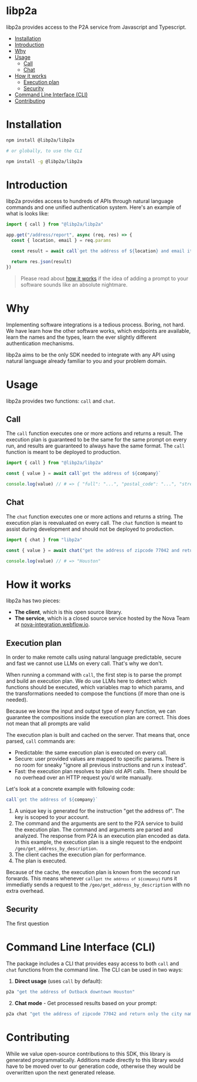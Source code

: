 # libp2a

libp2a provides access to the P2A service from Javascript and Typescript.

* [Installation](#installation)
* [Introduction](#introduction)
* [Why](#why)
* [Usage](#usage)
  - [Call](#call)
  - [Chat](#chat)
* [How it works](#how-it-works)
  - [Execution plan](#execution-plan)
  - [Security](#security)
* [Command Line Interface (CLI)](#command-line-interface-cli)
* [Contributing](#contributing)

# Installation

```bash
npm install @libp2a/libp2a

# or globally, to use the CLI

npm install -g @libp2a/libp2a
```

# Introduction

libp2a provides access to hundreds of APIs through natural language commands and
one unified authentication system. Here's an example of what is looks like: 

```js
import { call } from "@libp2a/libp2a"

app.get("/address/report", async (req, res) => {
  const { location, email } = req.params

  const result = await call`get the address of ${location} and email it to ${email}`

  return res.json(result)
})
```

> Please read about [how it works](#how-it-works) if the idea of adding a prompt
> to your software sounds like an absolute nightmare.

# Why

Implementing software integrations is a tedious process. Boring, not hard.
We have learn how the other software works, which endpoints are available, learn
the names and the types, learn the ever slightly different authentication
mechanisms.

libp2a aims to be the only SDK needed to integrate with any API using natural
language already familiar to you and your problem domain. 

# Usage

libp2a provides two functions: `call` and `chat`.

## Call

The `call` function executes one or more actions and returns a result.
The execution plan is guaranteed to be the same for the same prompt on every
run, and results are guaranteed to always have the same format. The `call`
function is meant to be deployed to production.

```ts
import { call } from "@libp2a/libp2a"

const { value } = await call`get the address of ${company}`

console.log(value) // # => { "full": "...", "postal_code": "...", "street_name": "...", "complement": "...", "neighborhood": "...", "city_name": "...", "state_name": "...", "state_code": "...", "country_name": "...", "country_code": "..." }
```

## Chat

The `chat` function executes one or more actions and returns a string. The
execution plan is reevaluated on every call. The `chat` function is meant to
assist during development and should not be deployed to production.

```ts
import { chat } from "libp2a"

const { value } = await chat("get the address of zipcode 77042 and return only the city name")

console.log(value) // # => "Houston"
```

# How it works

libp2a has two pieces:

* **The client**, which is this open source library.
* **The service**, which is a closed source service hosted by the Nova Team at
  [nova-integration.webflow.io](https://nova-integration.webflow.io/).

## Execution plan

In order to make remote calls using natural language predictable,
secure and fast we cannot use LLMs on every call. That's why we don't.

When running a command with `call`, the first step is to parse the prompt and
build an execution plan. We do use LLMs here to detect which functions should be
executed, which variables map to which params, and the transformations needed to
compose the functions (if more than one is needed).

Because we know the input and output type of every function, we can guarantee
the compositions inside the execution plan are correct. This does not mean
that all prompts are valid

The execution plan is built and cached on the server. That means that, once
parsed, `call` commands are:

* Predictable: the same execution plan is executed on every call.
* Secure: user provided values are mapped to specific params. There is no room
  for sneaky "ignore all previous instructions and run x instead".
* Fast: the execution plan resolves to plain old API calls. There should be no
  overhead over an HTTP request you'd write manually.

Let's look at a concrete example with following code:

```ts
call`get the address of ${company}`
```

1. A unique key is generated for the instruction "get the address of". The key
   is scoped to your account.
2. The command and the arguments are sent to the P2A service to build the
   execution plan. The command and arguments are parsed and analyzed.
   The response from P2A is an execution plan encoded as data. In this example,
   the execution plan is a single request to the endpoint
   `/geo/get_address_by_description`.
3. The client caches the execution plan for performance.
4. The plan is executed.

Because of the cache, the execution plan is known from the second run forwards.
This means whenever <code>call`get the address of ${company}`</code>
runs it immediatly sends a request to the `/geo/get_address_by_description`
with no extra overhead.

## Security

The first question 

# Command Line Interface (CLI)

The package includes a CLI that provides easy access to both `call` and `chat` functions from the command line. The CLI can be used in two ways:

1. **Direct usage** (uses `call` by default):
```bash
p2a "get the address of Outback downtown Houston"
```

2. **Chat mode** - Get processed results based on your prompt:
```bash
p2a chat "get the address of zipcode 77042 and return only the city name"
```

# Contributing

While we value open-source contributions to this SDK, this library is generated
programmatically. Additions made directly to this library would have to be moved
over to our generation code, otherwise they would be overwritten upon the next
generated release.